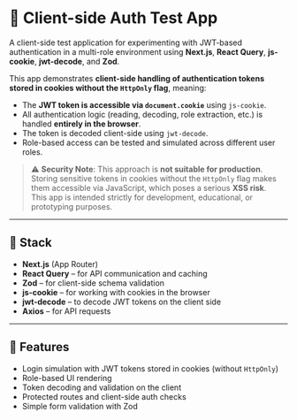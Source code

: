 # 🧪 Client-side Auth Test App

A client-side test application for experimenting with JWT-based authentication in a multi-role environment using **Next.js**, **React Query**, **js-cookie**, **jwt-decode**, and **Zod**.

This app demonstrates **client-side handling of authentication tokens stored in cookies without the `HttpOnly` flag**, meaning:

- The **JWT token is accessible via `document.cookie`** using `js-cookie`.
- All authentication logic (reading, decoding, role extraction, etc.) is handled **entirely in the browser**.
- The token is decoded client-side using `jwt-decode`.
- Role-based access can be tested and simulated across different user roles.

> ⚠️ **Security Note**: This approach is **not suitable for production**.  
> Storing sensitive tokens in cookies without the `HttpOnly` flag makes them accessible via JavaScript, which poses a serious **XSS risk**.  
> This app is intended strictly for development, educational, or prototyping purposes.

---

## 🔧 Stack

- **Next.js** (App Router)
- **React Query** – for API communication and caching
- **Zod** – for client-side schema validation
- **js-cookie** – for working with cookies in the browser
- **jwt-decode** – to decode JWT tokens on the client side
- **Axios** – for API requests

---

## 📂 Features

- Login simulation with JWT tokens stored in cookies (without `HttpOnly`)
- Role-based UI rendering
- Token decoding and validation on the client
- Protected routes and client-side auth checks
- Simple form validation with Zod
